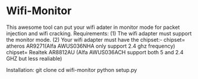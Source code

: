 # Wifi-Monitor
This awesome tool can put your wifi adater in monitor mode for packet injection and wifi cracking.
Requirements:
(1) The wifi adapter must support the monitor mode.
(2) Your wifi adapter must have the chipset:- 
chipset= atheros AR9271(Alfa AWUS036NHA only support 2.4 ghz frequency)
chipset= Realtek AR8812AU (Alfa AWUS036ACH support both 5 and 2.4 GHZ but less realiable)

Installation:
git clone
cd wifi-monitor
python setup.py



